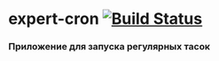 # expert-cron [![Build Status](https://drone.yandex-team.ru/api/badges/expert/expert-cron/status.svg)](https://drone.yandex-team.ru/expert/expert-cron)

### Приложение для запуска регулярных тасок
